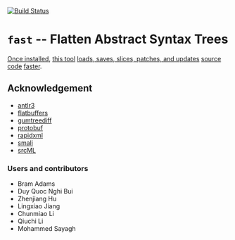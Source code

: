 [![Build Status](https://travis-ci.org/yijunyu/fast.svg?branch=master)](https://travis-ci.org/yijunyu/fast)
# `fast` -- Flatten Abstract Syntax Trees
[Once installed](doc/installation.md), [this tool](doc/options.md) [loads, saves, slices, patches, and updates](doc/usage.md) [source code](doc/example.md) [faster](doc/performance.md). 

## Acknowledgement

* [antlr3](https://github.com/antlr/antlr3)
* [flatbuffers](https://github.com/google/flatbuffers)
* [gumtreediff](https://github.com/GumTreeDiff/gumtree)
* [protobuf](https://github.com/google/protobuf)
* [rapidxml](https://github.com/dwd/rapidxml)
* [smali](https://github.com/JesusFreke/smali)
* [srcML](http://www.srcml.org/)

### Users and contributors
* Bram Adams
* Duy Quoc Nghi Bui
* Zhenjiang Hu
* Lingxiao Jiang
* Chunmiao Li
* Qiuchi Li
* Mohammed Sayagh
